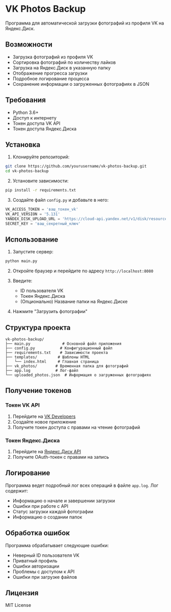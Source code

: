 # VK Photos Backup

Программа для автоматической загрузки фотографий из профиля VK на Яндекс.Диск.

## Возможности

- Загрузка фотографий из профиля VK
- Сортировка фотографий по количеству лайков
- Загрузка на Яндекс.Диск в указанную папку
- Отображение прогресса загрузки
- Подробное логирование процесса
- Сохранение информации о загруженных фотографиях в JSON

## Требования

- Python 3.6+
- Доступ к интернету
- Токен доступа VK API
- Токен доступа Яндекс.Диска

## Установка

1. Клонируйте репозиторий:
```bash
git clone https://github.com/yourusername/vk-photos-backup.git
cd vk-photos-backup
```

2. Установите зависимости:
```bash
pip install -r requirements.txt
```

3. Создайте файл `config.py` и добавьте в него:
```python
VK_ACCESS_TOKEN = 'ваш_токен_vk'
VK_API_VERSION = '5.131'
YANDEX_DISK_UPLOAD_URL = 'https://cloud-api.yandex.net/v1/disk/resources/upload'
SECRET_KEY = 'ваш_секретный_ключ'
```

## Использование

1. Запустите сервер:
```bash
python main.py
```

2. Откройте браузер и перейдите по адресу `http://localhost:8080`

3. Введите:
   - ID пользователя VK
   - Токен Яндекс.Диска
   - (Опционально) Название папки на Яндекс.Диске

4. Нажмите "Загрузить фотографии"

## Структура проекта

```
vk-photos-backup/
├── main.py              # Основной файл приложения
├── config.py           # Конфигурационный файл
├── requirements.txt    # Зависимости проекта
├── templates/         # Шаблоны HTML
│   └── index.html     # Главная страница
├── vk_photos/        # Временная папка для фотографий
├── app.log           # Лог-файл
└── uploaded_photos.json  # Информация о загруженных фотографиях
```

## Получение токенов

### Токен VK API
1. Перейдите на [VK Developers](https://vk.com/dev)
2. Создайте новое приложение
3. Получите токен доступа с правами на чтение фотографий

### Токен Яндекс.Диска
1. Перейдите на [Яндекс.Диск API](https://yandex.ru/dev/disk/rest/)
2. Получите OAuth-токен с правами на запись

## Логирование

Программа ведет подробный лог всех операций в файле `app.log`. Лог содержит:
- Информацию о начале и завершении загрузки
- Ошибки при работе с API
- Статус загрузки каждой фотографии
- Информацию о создании папок

## Обработка ошибок

Программа обрабатывает следующие ошибки:
- Неверный ID пользователя VK
- Приватный профиль
- Ошибки авторизации
- Проблемы с доступом к API
- Ошибки при загрузке файлов

## Лицензия

MIT License 